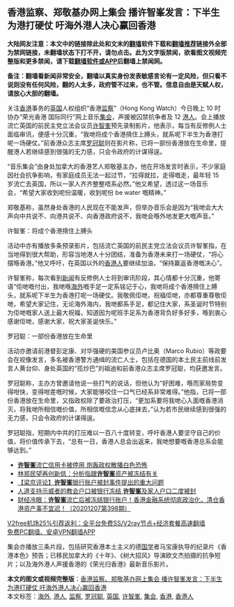  <h2>香港监察、郑敬基办网上集会 播许智峯发言：下半生为港打硬仗 吁海外港人决心赢回香港</h2> <p class="notice"><b>大陆网友注意：本文中的链接除此处和文末的<a href="https://github.com/bannedbook/fanqiang" >翻墙</a>软件下载和<a href="https://github.com/killgcd/justmysocks/blob/master/README.md">翻墙推荐</a>链接外全部为禁网链接，未翻墙状态下打不开，请勿点击。此为文字版禁闻，欲看图文视频完整版和更多禁闻，请下载<a href="https://github.com/bannedbook/fanqiang">翻墙软件或APP</a>后翻墙上禁闻网。</p><p>备注：翻墙看新闻非常安全，翻墙以真实身份发表敏感言论有一定风险，但只看不说则没有任何风险，翻的人太多，政府管不过来，也不管。信息自由是天赋人权，请放心大胆的翻墙。</b></p>  <div class="entry">  <p>关注<a href="https://www.bannedbook.org/bnews/tag/%e9%a6%99%e6%b8%af/" class="st_tag internal_tag" rel="tag" title="标签 香港 下的日志">香港</a>事务的<a href="https://www.bannedbook.org/bnews/tag/%e8%8b%b1%e5%9b%bd/" class="st_tag internal_tag" rel="tag" title="标签 英国 下的日志">英国</a>人权组织“香港<a href="https://www.bannedbook.org/bnews/tag/%E7%9B%91%E5%AF%9F/" class="st_tag internal_tag" rel="tag" title="标签 监察 下的日志">监察</a>”（Hong Kong Watch）今日晚上 10 时协办“荣光香港 国际同行”网上音乐<a href="https://www.bannedbook.org/bnews/tag/%E9%9B%86%E4%BC%9A/" class="st_tag internal_tag" rel="tag" title="标签 集会 下的日志">集会</a>，声援被囚禁抗争者及 12 <a href="https://www.bannedbook.org/bnews/tag/%e6%b8%af%e4%ba%ba/" class="st_tag internal_tag" rel="tag" title="标签 港人 下的日志">港人</a>。会上播放流亡英国的前民主党立法会议员<a href="https://www.bannedbook.org/bnews/tag/%E8%AE%B8%E6%99%BA%E5%B3%AF/" class="st_tag internal_tag" rel="tag" title="标签 许智峯 下的日志">许智峯</a>预先录制影片，他表示，每当有反修例人士面临审讯，便感十分沉重，“我哋将成个香港揹住上膊头，就系呢下半生为香港打呢一场硬仗。”前香港众志主席<a href="https://www.bannedbook.org/bnews/tag/%e7%bd%97%e5%86%a0%e8%81%aa/" class="st_tag internal_tag" rel="tag" title="标签 罗冠聪 下的日志">罗冠聪</a>则在影片称，已将一部份香港放在生命里，提醒港人若继续感到很强的无力感，只会令政府的计谋得逞。</p> <p>“音乐集会”由身处加拿大的香港艺人郑敬基主办，他在开场发言时表示，不少家庭因社会抗争影响，有家庭成员无法一起过节，“拉得就拉，走得嘅走，最年轻 15 岁流亡去英国，所以一家人齐齐整整唔系必然。”他又希望，透过这一场音乐会，“希望大家收到呢份温暖，收到呢份 be water 嘅精神。”</p> <p>郑敬基称，虽然身处香港的人民现在不能发声，但举办音乐会是因为“我哋会大大声向中共说不、向港共说不、向香港政府说不，我哋会喺外地发更大嘅声音。”</p>  <p>许智峯：将成个香港揹住上膊头</p> <p>活动中亦有播放多条预录影片，包括流亡英国的前民主党立法会议员许智峯指，在当地得到很大帮助，形容当地港人十分团结，准备为香港未来打一场硬仗，“将心摆喺香港。”他又呼吁，在英国以外的<a href="https://www.bannedbook.org/bnews/tag/%E9%A6%99%E6%B8%AF%E4%BA%BA/" class="st_tag internal_tag" rel="tag" title="标签 香港人 下的日志">香港人</a>要继续加油，“保持赢返香港嘅决心”。</p> <p>许智峯称，每次看到<span class='wp_keywordlink_affiliate'><a href="https://www.bannedbook.org/" title="新闻">新闻</a></span>有反修例人士将到审讯阶段，其心情都十分沉重，他寄语“佢哋嘅付出，我哋喺<a href="https://www.bannedbook.org/bnews/tag/%E6%B5%B7%E5%A4%96/" class="st_tag internal_tag" rel="tag" title="标签 海外 下的日志">海外</a>嘅手足一定系铭记于心，我哋将成个香港揹住上膊头，就系呢下半生为香港打呢一场硬仗。我敬佩佢哋，祝福佢哋，亦都尊重尊敬佢哋，希望大家记住，无论海外海内，我哋都系手足，都记住大家，系圣诞时节特别为佢哋嘅家人送上最大祝福，知道因为呢班手足系为香港背负好多好多，喺到衷心感谢佢哋，感谢大家，祝大家圣诞快乐。”</p>  <p>罗冠聪：一部份香港放在生命里</p> <p>活动亦邀请前港督彭定康、对华强硬的美国参议员卢比奥（Marco Rubio）等政要会在视像发言，多名被香港警方通缉的流亡人士，包括在德国的本土民主前线前发言人黄台仰、身处英国的“揽炒巴”刘祖迪和前香港众志主席罗冠聪，均获邀发言。</p> <p>罗冠聪称，主办方曾邀请他说一些打气的说话，但他认为“好困难，喺而家局势变得咁快，变得咁差嘅时候，大家能够咬住一口气已经系非常难得。”他指，已将一部份香港放在生命里，又指政权除了要政治打压，“更加系要将我哋心入面嘅香港消灭，将我哋所相信嘅价值，所相信嘅信念从心底抹去，”认为若市民继续感到很强的无力感，只会令政府的计谋得逞。</p>  <p>罗冠聪指，短期内中共的打压难以一百八十度转变，呼吁香港人要坚守自己的价值，将价值传承下去，“总有一日，香港人总会出返来，我哋想要嘅香港总系会能够达到。”</p> <ul class='op-related-articles' title='相关阅读'> <li><a href='https://www.bannedbook.org/bnews/headline/20201218/1450451.html' target='_blank'><b>许智峯</b>流亡信用卡被停用 炮轰政权散播白色恐怖</a></li> <li><a href='https://www.bannedbook.org/bnews/headline/20201216/1448863.html' target='_blank'>林郑民望再创新低：分析指跟<b>许智峯</b>资产被冻结有关</a></li> <li><a href='https://www.bannedbook.org/bnews/comments/20201216/1448851.html' target='_blank'>【梁京评论】<b>许智峯</b>银行账户被封事件提出的重大问题</a></li> <li><a href='https://www.bannedbook.org/bnews/cnnews/hknews/20201208/1444126.html' target='_blank'>人道支持示威者的教会户口被银行冻结 <b>许智峯</b>及家人户口二度被封</a></li> <li><a href='https://www.bannedbook.org/bnews/bannedvideo/20201207/1443551.html' target='_blank'>财经冷眼：<b>许智峯</b>流亡后被冻结银行账户！香港金融系统彻底政治化，清仓香港资产事不宜迟！（20201207第398期）</a></li> </ul> <p class="texttj"> <a href="https://www.bannedbook.org/forum23/topic22702.html" target="_blank">V2free机场25%引荐返利：全平台免费SS/V2ray节点+经济套餐高速翻墙</a><br/> <a href="https://github.com/bannedbook/fanqiang/wiki/%E7%A6%81%E9%97%BB%E7%BD%91%E5%AE%89%E5%8D%93%E7%BF%BB%E5%A2%99%E6%96%B0%E9%97%BBAPP" target="_blank">免费PC翻墙、安卓VPN翻墙APP</a></p><p>集会亦播放三条片段，包括研究香港本土主义的德<span class='wp_keywordlink'><a href="https://www.bannedbook.org/forum24/" title="国学传统文化禁书" target="_blank">国学</a></span>者马宝康执导的纪录片《香港本色》预告；已移民加拿大的《十年》、《树大招风》导演欧文杰拍摄的抗争短片；以及海外港人声援香港的《荣光归香港》最新音乐影片。</p><a name='sharetosocial'></a>       <div><b>本文的图文或视频完整版</b>：<a href='https://www.bannedbook.org/bnews/comments/20201220/1451265.html'>香港监察、郑敬基办网上集会 播许智峯发言：下半生为港打硬仗 吁海外港人决心赢回香港</a></div>  </div><!--END ENTRY--> <div class="postfooter"> <div>本文标签：<a href="https://www.bannedbook.org/bnews/tag/%E6%B5%B7%E5%A4%96/" rel="tag">海外</a>, <a href="https://www.bannedbook.org/bnews/tag/%e6%b8%af%e4%ba%ba/" rel="tag">港人</a>, <a href="https://www.bannedbook.org/bnews/tag/%E7%9B%91%E5%AF%9F/" rel="tag">监察</a>, <a href="https://www.bannedbook.org/bnews/tag/%e7%bd%97%e5%86%a0%e8%81%aa/" rel="tag">罗冠聪</a>, <a href="https://www.bannedbook.org/bnews/tag/%e8%8b%b1%e5%9b%bd/" rel="tag">英国</a>, <a href="https://www.bannedbook.org/bnews/tag/%E8%AE%B8%E6%99%BA%E5%B3%AF/" rel="tag">许智峯</a>, <a href="https://www.bannedbook.org/bnews/tag/%E9%9B%86%E4%BC%9A/" rel="tag">集会</a>, <a href="https://www.bannedbook.org/bnews/tag/%e9%a6%99%e6%b8%af/" rel="tag">香港</a>, <a href="https://www.bannedbook.org/bnews/tag/%E9%A6%99%E6%B8%AF%E4%BA%BA/" rel="tag">香港人</a></div>  </div><!--END POSTFOOTER--> 